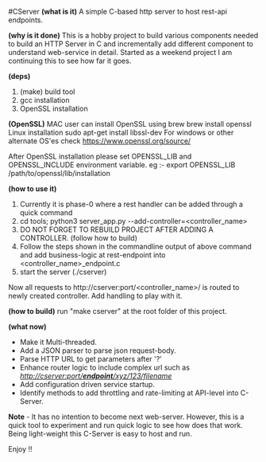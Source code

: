 #CServer
**(what is it)** A simple C-based http server to host rest-api endpoints.


**(why is it done)**
This is a hobby project to build various components needed to build an HTTP Server in C and incrementally add different component to understand web-service in detail.
Started as a weekend project I am continuing this to see how far it goes.


**(deps)**

 1. (make) build tool
 2. gcc installation
 3. OpenSSL installation 

**(OpenSSL)**
MAC user can install OpenSSL using brew
    brew install openssl
Linux installation 
    sudo apt-get install libssl-dev
For windows or other alternate OS'es check https://www.openssl.org/source/

After OpenSSL installation please set OPENSSL_LIB and OPENSSL_INCLUDE environment variable.
eg :- export OPENSSL_LIB /path/to/openssl/lib/installation

**(how to use it)**

 1. Currently it is phase-0 where a rest handler can be added through a quick command
 2. cd tools;  python3 server_app.py --add-controller=<controller_name\>
 3. DO NOT FORGET TO REBUILD PROJECT AFTER ADDING A CONTROLLER. (follow how to build)
 4. Follow the steps shown in the commandline output of above command and add business-logic at rest-endpoint into <controller_name\>_endpoint.c 
 5. start the server (./cserver)

Now all requests to http://cserver:port/<controller_name\>/ is routed to newly created controller. Add handling to play with it.

**(how to build)**
run "make cserver" at the root folder of this project.


**(what now)**

  * Make it Multi-threaded.
  * Add a JSON parser to parse json request-body.
  * Parse HTTP URL to get parameters after '?'
  * Enhance router logic to include complex url such as <u>*http://cserver:port/**endpoint**/xyz/123/filename*</u>
  * Add configuration driven service startup.
  * Identify methods to add throttling and rate-limiting at API-level into C-Server.

**Note** - It has no intention to become next web-server. However, this is a quick tool to experiment and run quick logic to see how does that work. Being light-weight this C-Server is easy to host and run.

 
Enjoy !!
